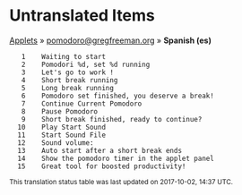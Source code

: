 # Untranslated Items
[Applets](../../../README.md) &#187; [pomodoro@gregfreeman.org](../README.md) &#187; **Spanish (es)**

       1	Waiting to start
       2	Pomodori %d, set %d running
       3	Let's go to work !
       4	Short break running
       5	Long break running
       6	Pomodoro set finished, you deserve a break!
       7	Continue Current Pomodoro
       8	Pause Pomodoro
       9	Short break finished, ready to continue?
      10	Play Start Sound
      11	Start Sound File 
      12	Sound volume:  
      13	Auto start after a short break ends
      14	Show the pomodoro timer in the applet panel
      15	Great tool for boosted productivity!

<sup>This translation status table was last updated on 2017-10-02, 14:37 UTC.</sup>

